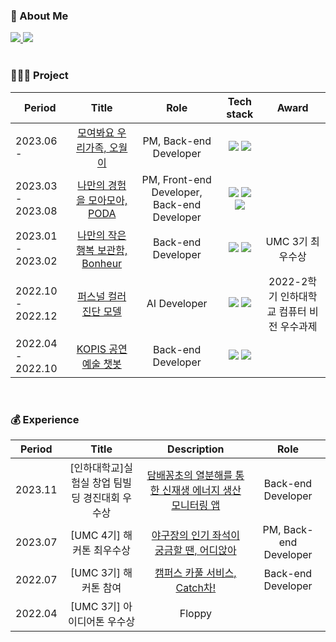 <!-- [![Hits](https://hits.sh/github.com/zer0silver.svg?view=today-total&style=for-the-badge&color=f9ee86)](https://hits.sh/github.com/zer0silver/) -->
<!-- <img src="https://capsule-render.vercel.app/api?type=Cylinder
&color=auto&height=170&section=header&text=young%20eun&fontSize=60&fontAlign=50&fontAlignY=40" /> -->
<h3 >🫧 About Me </h3>
<a href="https://zer0silver.tistory.com"> <img src="https://img.shields.io/badge/Tech Blog-EF2D5E?style=flat-square&logo=GitHub Sponsors&logoColor=white&link=https://zer0silver.tistory.com"/> </a>
<!-- <a href="https://www.notion.so/9df2ec6d19294e8fa16981887fe2fafe"> <img src="https://img.shields.io/badge/Portfolio-BA478F?style=flat-square&logo=Waze&logoColor=white&link=https://www.notion.so/9df2ec6d19294e8fa16981887fe2fafe"/> </a> -->
<a href="mailto:duddms0_0@naver.com"><img src="https://img.shields.io/badge/Email-1572B6?style=flat-square&logo=Mail.Ru&logoColor=white&link=mailto:duddms0_0@naver.com"/></a>  
<br/>
<br>  

<h3 >👩🏻‍💻 Project </h3>

|Period|Title|Role|Tech stack|Award|
|---|:--------:|:---:|:---:|:---:|
|2023.06 - |[모여봐요 우리가족, 오월이](https://github.com/TeamOwori)|PM, Back-end Developer|<img src="https://img.shields.io/badge/Java-007396?style=flat-square&logo=Java&logoColor=white"/> </a><img src="https://img.shields.io/badge/SpringBoot-6DB33F?style=flat-square&logo=SpringBoot&logoColor=white"/></a>||
|2023.03 - 2023.08|[나만의 경험을 모아모아, PODA](https://github.com/orgs/portfolio-diary/repositories)|PM, Front-end Developer, Back-end Developer|<img src="https://img.shields.io/badge/React-61DAFB?style=flat-square&logo=React&logoColor=white"> <img src="https://img.shields.io/badge/Java-007396?style=flat-square&logo=Java&logoColor=white"/> </a><img src="https://img.shields.io/badge/SpringBoot-6DB33F?style=flat-square&logo=SpringBoot&logoColor=white"/></a>||
|2023.01 - 2023.02|[나만의 작은 행복 보관함, Bonheur](https://github.com/umc-bonheur/bonheur-server)|Back-end Developer|<img src="https://img.shields.io/badge/Java-007396?style=flat-square&logo=Java&logoColor=white"/> </a><img src="https://img.shields.io/badge/SpringBoot-6DB33F?style=flat-square&logo=SpringBoot&logoColor=white"/></a>|UMC 3기 최우수상|
|2022.10 - 2022.12|[퍼스널 컬러 진단 모델](https://github.com/youngeun-dev/personal-color-prediction)|AI Developer|<img src="https://img.shields.io/badge/OpenCV-5C3EE8?style=flat-square&logo=OpenCV&logoColor=white"> <img src="https://img.shields.io/badge/TensorFlow-FF6F00?style=flat-square&logo=TensorFlow&logoColor=white"/>|2022-2학기 인하대학교 컴퓨터 비전 우수과제|
|2022.04 - 2022.10|[KOPIS 공연예술 챗봇](https://github.com/youngeun-dev/hanium-chatbot)|Back-end Developer|<img src="https://img.shields.io/badge/Flask-000000?style=flat-square&logo=Flask&logoColor=white"/></a> <img src="https://img.shields.io/badge/DialogFlow-FF9800?style=flat-square&logo=DialogFlow&logoColor=white"/></a>||

<br>

<h3 >💰 Experience </h3>

|Period|Title|Description|Role|
|---|:--------:|:---:|:--:|
|2023.11|[인하대학교]실험실 창업 팀빌딩 경진대회 우수상|[담배꽁초의 열분해를 통한 신재생 에너지 생산 모니터링 앱](https://github.com/product-challenge-inha/back-end)|Back-end Developer|
|2023.07|[UMC 4기] 해커톤 최우수상|[야구장의 인기 좌석이 궁금할 땐, 어디앉아](https://github.com/UMC-Hackathon-VTeam/WhereSeat_Back_Spring)|PM, Back-end Developer|
|2022.07|[UMC 3기] 해커톤 참여|[캠퍼스 카풀 서비스, Catch차!](https://github.com/University-MakeUs-Challenge/3rd-hackathon-Team1/tree/main/server)|Back-end Developer|
|2022.04|[UMC 3기] 아이디어톤 우수상|Floppy||



